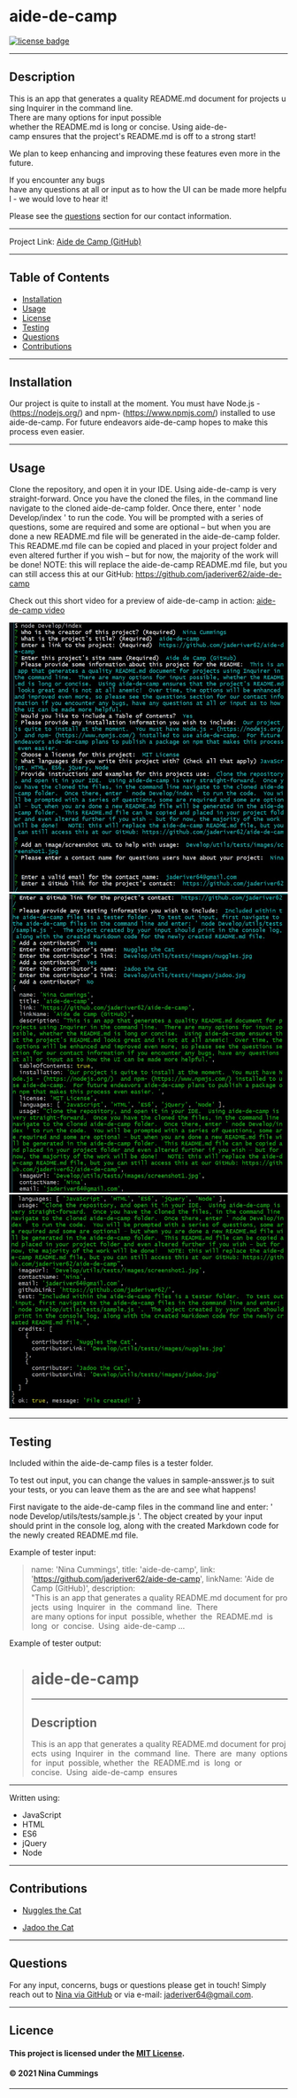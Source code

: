 
# aide-de-camp
<a href='https://opensource.org/licenses/MIT'><img src='https://img.shields.io/badge/license-MIT-blueviolet' alt='license badge'></a>

---------------------------------------

## Description

This is an app that generates a quality README.md document for projects using Inquirer in the command line.  
There are many options for input possible whether the README.md is long or concise.
Using aide-de-camp ensures that the project's README.md is off to a strong start!  

We plan to keep enhancing and improving these features even more in the future.

If you encounter any bugs have any questions at all or input as to how the UI can be made more helpful - we would love to hear it!

Please see the [questions](#questions) section for our contact information.

---------------------------------------

Project Link: 
[Aide de Camp (GitHub)](https://github.com/jaderiver62/aide-de-camp)

---------------------------------------


## Table of Contents
* [Installation](#installation)
* [Usage](#usage)
* [License](#license)
* [Testing](#testing)
* [Questions](#questions)
* [Contributions](#contributions)
---------------------------------------


## Installation
Our project is quite to install at the moment.  You must have Node.js - (https://nodejs.org/)  and npm- (https://www.npmjs.com/) installed to use aide-de-camp.  For future endeavors aide-de-camp hopes to make this process even easier. 

---------------------------------------

## Usage


Clone the repository, and open it in your IDE.  Using aide-de-camp is very straight-forward.  Once you have the cloned the files, in the command line navigate to the cloned aide-de-camp folder.  Once there, enter ' node Develop/index ' to run the code.  You will be prompted with a series of questions, some are required and some are optional – but when you are done a new README.md file will be generated in the aide-de-camp folder.  This README.md file can be copied and placed in your project folder and even altered further if you wish – but for now, the majority of the work will be done!   NOTE: this will replace the aide-de-camp README.md file, but you can still access this at our GitHub: https://github.com/jaderiver62/aide-de-camp

Check out this short video for a preview of aide-de-camp in action: [aide-de-camp video](https://drive.google.com/file/d/1Srp657zKw8Iqf38EWd0uQEbVvOGTRNsZ/view)

![Project Usage Image](Develop/utils/tests/images/screenshot1.jpg)
![Project Usage Image](Develop/utils/tests/images/screenshot2.jpg)
![Project Usage Image](Develop/utils/tests/images/screenshot3.jpg)

---------------------------------------

## Testing

Included within the aide-de-camp files is a tester folder.  

To test out input, you can change the values in sample-ansswer.js to suit your tests, or you can leave them as the are and see what happens!

First navigate to the aide-de-camp files in the command line and enter: ' node Develop/utils/tests/sample.js '.  The object created by your input should print in the console log, along with the created Markdown code for the newly created README.md file.

Example of tester input:

>
>  name: 'Nina Cummings',
>  title: 'aide-de-camp',
>  link: 'https://github.com/jaderiver62/aide-de-camp',
>  linkName: 'Aide de Camp (GitHub)',
>  description: "This is an app that generates a quality README.md document for projects  using  Inquirer  in  the  command  line.  There  	
>  are many options for input  possible, whether  the  README.md  is  long  or  concise.  Using  aide-de-camp ...
>

Example of tester output:

>
>  # aide-de-camp
> 
>  ---------------------------------------
>  ## Description
>  This is an app that generates a quality README.md document for projects  using 
>  Inquirer  in  the  command  line.  There  are  many  options for  input  possible, whether  
>  the  README.md  is  long  or  concise.  Using  aide-de-camp  ensures  

---------------------------------------

Written using:

                    
* JavaScript
* HTML
* ES6 
* jQuery
* Node
   

---------------------------------------

## Contributions

                     
* [Nuggles the Cat](Develop/utils/tests/images/nuggles.jpg)
                     
* [Jadoo the Cat](Develop/utils/tests/images/jadoo.jpg)
                     

---------------------------------------

## Questions

For any input, concerns, bugs or questions please get in touch!  Simply reach out to [Nina via GitHub](https://github.com/jaderiver62/) or via e-mail: <jaderiver64@gmail.com>.

---------------------------------------

## Licence


#### This project is licensed under the [MIT License](https://opensource.org/licenses/MIT).
#### &copy; 2021 Nina Cummings 

---------------------------------------


    